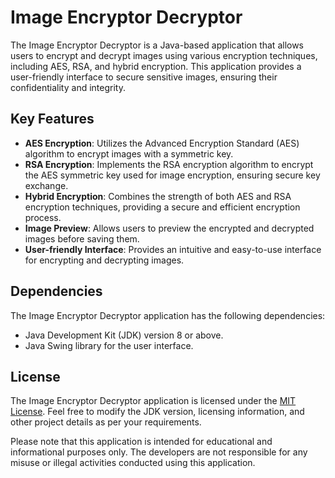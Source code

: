 # Image Encryptor Decryptor

The Image Encryptor Decryptor is a Java-based application that allows users to encrypt and decrypt images using various encryption techniques, including AES, RSA, and hybrid encryption. This application provides a user-friendly interface to secure sensitive images, ensuring their confidentiality and integrity.

## Key Features

- **AES Encryption**: Utilizes the Advanced Encryption Standard (AES) algorithm to encrypt images with a symmetric key.
- **RSA Encryption**: Implements the RSA encryption algorithm to encrypt the AES symmetric key used for image encryption, ensuring secure key exchange.
- **Hybrid Encryption**: Combines the strength of both AES and RSA encryption techniques, providing a secure and efficient encryption process.
- **Image Preview**: Allows users to preview the encrypted and decrypted images before saving them.
- **User-friendly Interface**: Provides an intuitive and easy-to-use interface for encrypting and decrypting images.

## Dependencies

The Image Encryptor Decryptor application has the following dependencies:

- Java Development Kit (JDK) version 8 or above.
- Java Swing library for the user interface.

## License

The Image Encryptor Decryptor application is licensed under the [MIT License](LICENSE). Feel free to modify the JDK version, licensing information, and other project details as per your requirements.

Please note that this application is intended for educational and informational purposes only. The developers are not responsible for any misuse or illegal activities conducted using this application.
